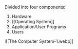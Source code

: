 Divided into four components:
1. Hardware
2. [[Operating System]]
3. Application/User Programs
4. Users

![[The Computer System-1.webp]]
